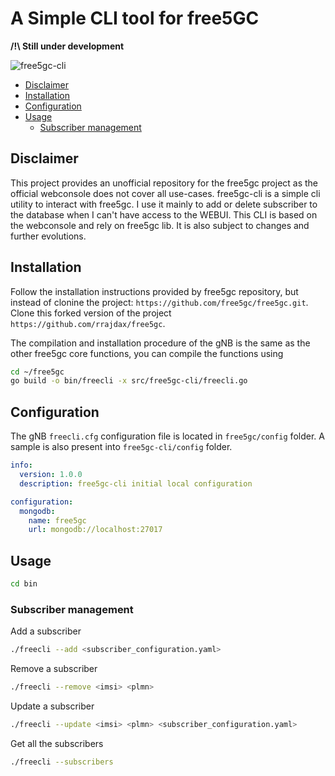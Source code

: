 # A Simple CLI tool for free5GC

**/!\ Still under development**

![free5gc-cli](https://img.shields.io/badge/Golang-5G%20gNB-blue?logo=go)

- [Disclaimer](#disclaimer)
- [Installation](#installation)
- [Configuration](#configuration)
- [Usage](#usage)
  - [Subscriber management](#subscriber-management)

## Disclaimer

This project provides an unofficial repository for the free5gc project as the official webconsole does not cover all use-cases. free5gc-cli is a simple cli utility to interact with free5gc. I use it mainly to add or delete subscriber to the database when I can't have access to the WEBUI. This CLI is based on the webconsole and rely on free5gc lib. It is also subject to changes and further evolutions.

## Installation

Follow the installation instructions provided by free5gc repository, but instead of clonine the project: `https://github.com/free5gc/free5gc.git`. Clone this forked version of the project `https://github.com/rrajdax/free5gc`.

The compilation and installation procedure of the gNB is the same as the other free5gc core functions, you can compile the functions using 

``` bash
cd ~/free5gc
go build -o bin/freecli -x src/free5gc-cli/freecli.go
```

## Configuration

The gNB `freecli.cfg` configuration file is located in `free5gc/config` folder. A sample is also present into `free5gc-cli/config` folder.

``` yaml
info:
  version: 1.0.0
  description: free5gc-cli initial local configuration

configuration:
  mongodb:
    name: free5gc
    url: mongodb://localhost:27017
```

## Usage

``` bash
cd bin
```

### Subscriber management

Add a subscriber

```bash
./freecli --add <subscriber_configuration.yaml>
```

Remove a subscriber

```bash
./freecli --remove <imsi> <plmn>
```

Update a subscriber

```bash
./freecli --update <imsi> <plmn> <subscriber_configuration.yaml>
```

Get all the subscribers

```bash
./freecli --subscribers
```
